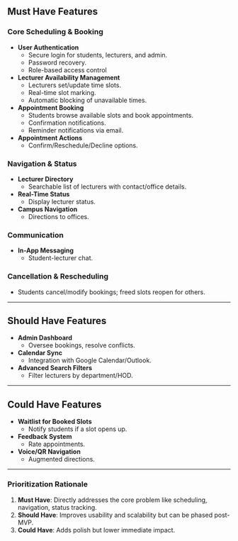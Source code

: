 ## **Must Have Features** 
### **Core Scheduling & Booking**  
- **User Authentication**  
  - Secure login for students, lecturers, and admin.  
  - Password recovery.
  - Role-based access control 
- **Lecturer Availability Management**  
  - Lecturers set/update time slots.  
  - Real-time slot marking.
  - Automatic blocking of unavailable times. 
- **Appointment Booking**  
  - Students browse available slots and book appointments.  
  - Confirmation notifications.
  - Reminder notifications via email.
- **Appointment Actions**  
  - Confirm/Reschedule/Decline options.  

### **Navigation & Status**  
- **Lecturer Directory**  
  - Searchable list of lecturers with contact/office details.  
- **Real-Time Status**  
  - Display lecturer status.  
- **Campus Navigation**  
  - Directions to offices.  

### **Communication**  
- **In-App Messaging**  
  - Student-lecturer chat.  

### **Cancellation & Rescheduling**
- Students cancel/modify bookings; freed slots reopen for others.
---

## **Should Have Features**  
- **Admin Dashboard**  
  - Oversee bookings, resolve conflicts.  
- **Calendar Sync**  
  - Integration with Google Calendar/Outlook.  
- **Advanced Search Filters**  
  - Filter lecturers by department/HOD.  

---
## **Could Have Features**  
- **Waitlist for Booked Slots**  
  - Notify students if a slot opens up.  
- **Feedback System**  
  - Rate appointments.  
- **Voice/QR Navigation**  
  - Augmented directions.  

---

### **Prioritization Rationale**  
1. **Must Have**: Directly addresses the core problem like scheduling, navigation, status tracking.  
2. **Should Have**: Improves usability and scalability but can be phased post-MVP.  
3. **Could Have**: Adds polish but lower immediate impact.  
